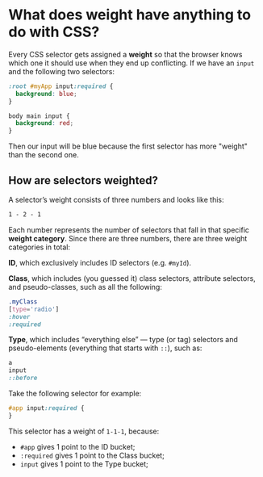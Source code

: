 # What does weight have anything to do with CSS?

Every CSS selector gets assigned a **weight** so that the browser knows which one it should use when they end up conflicting. If we have an `input` and the following two selectors:

```css
:root #myApp input:required {
  background: blue;
}

body main input {
  background: red;
}
```

Then our input will be blue because the first selector has more "weight" than the second one.

## How are selectors weighted?

A selector’s weight consists of three numbers and looks like this:

```css
1 - 2 - 1
```

Each number represents the number of selectors that fall in that specific **weight category**. Since there are three numbers, there are three weight categories in total:

**ID**, which exclusively includes ID selectors (e.g. `#myId`).

**Class**, which includes (you guessed it) class selectors, attribute selectors, and pseudo-classes, such as all the following:

```css
.myClass
[type='radio']
:hover
:required
```

**Type**, which includes “everything else” — type (or tag) selectors and pseudo-elements (everything that starts with `::`), such as:

```css
a
input
::before
```

Take the following selector for example:

```css
#app input:required {
}
```

This selector has a weight of `1-1-1`, because:

- `#app` gives 1 point to the ID bucket;
- `:required` gives 1 point to the Class bucket;
- `input` gives 1 point to the Type bucket;
